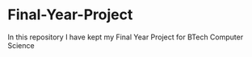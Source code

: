 # Final-Year-Project
In this repository I have kept my Final Year Project for BTech Computer Science
